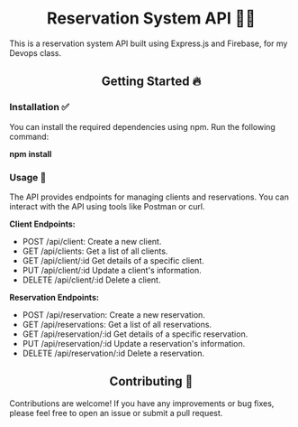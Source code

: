 <h1 align="center">Reservation System API 👨‍💻</h1>

This is a reservation system API built using Express.js and Firebase, for my Devops class.


<h2 align="center">Getting Started 🔥</h2>

### Installation ✅
You can install the required dependencies using npm. Run the following command:

**npm install**

### Usage 🤔
The API provides endpoints for managing clients and reservations. You can interact with the API using tools like Postman or curl.

**Client Endpoints:**

* POST /api/client: Create a new client.
* GET /api/clients: Get a list of all clients.
* GET /api/client/:id Get details of a specific client.
* PUT /api/client/:id Update a client's information.
* DELETE /api/client/:id Delete a client.


**Reservation Endpoints:**

* POST /api/reservation: Create a new reservation.
* GET /api/reservations: Get a list of all reservations.
* GET /api/reservation/:id Get details of a specific reservation.
* PUT /api/reservation/:id Update a reservation's information.
* DELETE /api/reservation/:id Delete a reservation.


<h2 align="center">Contributing 💯</h2>
Contributions are welcome! If you have any improvements or bug fixes, please feel free to open an issue or submit a pull request.